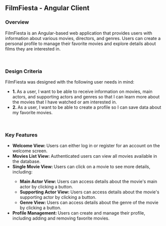 <h2>FilmFiesta - Angular Client</h2>
<h3>Overview</h3>
<p>FilmFiesta is an Angular-based web application that provides users with information about various movies, directors, and genres. Users can create a personal profile to manage their favorite movies and explore details about films they are interested in.</p>
<br>
<h3>Design Criteria</h3>
<p>FilmFiesta was designed with the following user needs in mind:</p>
<ul>
  <li><strong>1. </strong> As a user, I want to be able to receive information on movies, main actors, and supporting actors and genres so that I can learn more about the movies that I have watched or am interested in.</li>
  <li><strong>2. </strong>As a user, I want to be able to create a profile so I can save data about my favorite movies.</li>
</ul>
<br>

<h3>Key Features</h3>
<ul>
  <li><strong>Welcome View: </strong> Users can either log in or register for an account on the welcome screen.</li>
  <li><strong>Movies List View: </strong> Authenticated users can view all movies available in the database.</li>
  <li><strong>Single Movie View: </strong>Users can click on a movie to see more details, including:</li>
    <ul>
      <li><strong>Main Actor View: </strong> Users can access details about the movie's main actor by clicking a button.</li>
      <li><strong>Supporting Actor View: </strong> Users can access details about the movie's supporting actor by clicking a button.</li> 
      <li><strong>Genre View: </strong> Users can access details about the genre of the movie by clicking a button.</li> 
    </ul>
<li><strong>Profile Management: </strong>Users can create and manage their profile, including adding and removing favorite movies.</li>
</ul>
